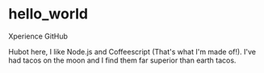 # hello_world
Xperience GitHub

Hubot here, I like Node.js and Coffeescript (That's what I'm made of!).
I've had tacos on the moon and I find them far superior than earth tacos. 
